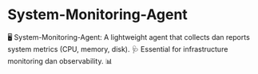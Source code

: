 # System-Monitoring-Agent
🖥️ System-Monitoring-Agent: A lightweight agent that collects dan reports system metrics (CPU, memory, disk). 🩺 Essential for infrastructure monitoring dan observability. 📊
